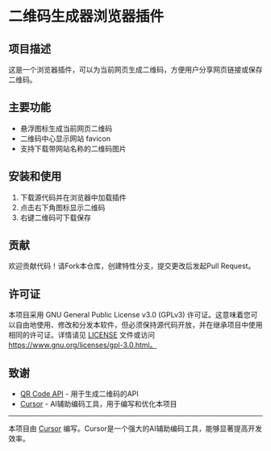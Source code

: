 # 二维码生成器浏览器插件

## 项目描述

这是一个浏览器插件，可以为当前网页生成二维码，方便用户分享网页链接或保存二维码。

## 主要功能

- 悬浮图标生成当前网页二维码
- 二维码中心显示网站 favicon
- 支持下载带网站名称的二维码图片

## 安装和使用

1. 下载源代码并在浏览器中加载插件
2. 点击右下角图标显示二维码
3. 右键二维码可下载保存

## 贡献

欢迎贡献代码！请Fork本仓库，创建特性分支，提交更改后发起Pull Request。

## 许可证

本项目采用 GNU General Public License v3.0 (GPLv3) 许可证。这意味着您可以自由地使用、修改和分发本软件，但必须保持源代码开放，并在继承项目中使用相同的许可证。详情请见 [LICENSE](LICENSE) 文件或访问 https://www.gnu.org/licenses/gpl-3.0.html。

## 致谢

- [QR Code API](https://goqr.me/api/) - 用于生成二维码的API
- [Cursor](https://www.cursor.com/) - AI辅助编码工具，用于编写和优化本项目

---

本项目由 [Cursor](https://www.cursor.com/) 编写。Cursor是一个强大的AI辅助编码工具，能够显著提高开发效率。
